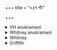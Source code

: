 +++
title = "०३१ गौः"

+++

<details><summary>VH anukramaṇī</summary>

गौः।  
१-३ उपरिबभ्रवः। गौः। गायत्री।
</details>

<details><summary>Whitney anukramaṇī</summary>

[Uparibabhrava.—gavyam. gāyatram.]
</details>



<details><summary>Whitney</summary>

### Comment
Found also in Pāipp. xix., as in RV. (x. 189. 1-3), SV. (ii. 726-8),* VS. (iii. 6-8), TS. (i. 5. 31). K. (vii. 13), MS. (i. 6. 1). Used by Kāuś. (66. 14) in the savayajñas, with a spotted cow as sava. And by Vāit. in the agnyādheya ceremony (6. 3), as the sacrificer approaches the āhavaniya fire; and again in the sattra (33. 28), spoken by the Brahman-priest to the hotar, after the mānasastotra. *⌊Also in i. 631-3 = Nāigeya-śākhā v. 46-8.⌋


### Translations
Translated: as RV. hymn, by Max Müller, ZDMG. ix. (1855), p. XI; Geldner, Siebenzig Lieder des RV., 1875, p. 57; Ludwig, number 160; Grassmann, ii. 433; and as AV. hymn, by Florenz, 289 or 41; Griffith, i. 262.
</details>

<details><summary>Griffith</summary>

To Surya the Sun-God
</details>
